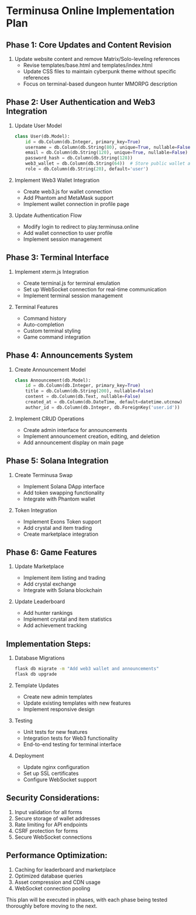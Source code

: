# Terminusa Online Implementation Plan

## Phase 1: Core Updates and Content Revision
1. Update website content and remove Matrix/Solo-leveling references
   - Revise templates/base.html and templates/index.html
   - Update CSS files to maintain cyberpunk theme without specific references
   - Focus on terminal-based dungeon hunter MMORPG description

## Phase 2: User Authentication and Web3 Integration
1. Update User Model
   ```python
   class User(db.Model):
       id = db.Column(db.Integer, primary_key=True)
       username = db.Column(db.String(80), unique=True, nullable=False)
       email = db.Column(db.String(120), unique=True, nullable=False)
       password_hash = db.Column(db.String(128))
       web3_wallet = db.Column(db.String(64))  # Store public wallet address
       role = db.Column(db.String(20), default='user')
   ```

2. Implement Web3 Wallet Integration
   - Create web3.js for wallet connection
   - Add Phantom and MetaMask support
   - Implement wallet connection in profile page

3. Update Authentication Flow
   - Modify login to redirect to play.terminusa.online
   - Add wallet connection to user profile
   - Implement session management

## Phase 3: Terminal Interface
1. Implement xterm.js Integration
   - Create terminal.js for terminal emulation
   - Set up WebSocket connection for real-time communication
   - Implement terminal session management

2. Terminal Features
   - Command history
   - Auto-completion
   - Custom terminal styling
   - Game command integration

## Phase 4: Announcements System
1. Create Announcement Model
   ```python
   class Announcement(db.Model):
       id = db.Column(db.Integer, primary_key=True)
       title = db.Column(db.String(200), nullable=False)
       content = db.Column(db.Text, nullable=False)
       created_at = db.Column(db.DateTime, default=datetime.utcnow)
       author_id = db.Column(db.Integer, db.ForeignKey('user.id'))
   ```

2. Implement CRUD Operations
   - Create admin interface for announcements
   - Implement announcement creation, editing, and deletion
   - Add announcement display on main page

## Phase 5: Solana Integration
1. Create Terminusa Swap
   - Implement Solana DApp interface
   - Add token swapping functionality
   - Integrate with Phantom wallet

2. Token Integration
   - Implement Exons Token support
   - Add crystal and item trading
   - Create marketplace integration

## Phase 6: Game Features
1. Update Marketplace
   - Implement item listing and trading
   - Add crystal exchange
   - Integrate with Solana blockchain

2. Update Leaderboard
   - Add hunter rankings
   - Implement crystal and item statistics
   - Add achievement tracking

## Implementation Steps:
1. Database Migrations
   ```bash
   flask db migrate -m "Add web3 wallet and announcements"
   flask db upgrade
   ```

2. Template Updates
   - Create new admin templates
   - Update existing templates with new features
   - Implement responsive design

3. Testing
   - Unit tests for new features
   - Integration tests for Web3 functionality
   - End-to-end testing for terminal interface

4. Deployment
   - Update nginx configuration
   - Set up SSL certificates
   - Configure WebSocket support

## Security Considerations:
1. Input validation for all forms
2. Secure storage of wallet addresses
3. Rate limiting for API endpoints
4. CSRF protection for forms
5. Secure WebSocket connections

## Performance Optimization:
1. Caching for leaderboard and marketplace
2. Optimized database queries
3. Asset compression and CDN usage
4. WebSocket connection pooling

This plan will be executed in phases, with each phase being tested thoroughly before moving to the next.
